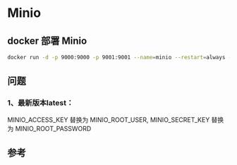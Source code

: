 <!-- ---
title: Minio笔记
date: '2022-06-09'
sidebar: 'auto'
--- -->
# Minio

## docker 部署 Minio

```bash
docker run -d -p 9000:9000 -p 9001:9001 --name=minio --restart=always -e "MINIO_ROOT_USER=admin" -e "MINIO_ROOT_PASSWORD=admin123456" -v /home/docker/minio/data:/data -v /home/docker/minio/config:/root/.minio  minio/minio server /data --console-address ":9000" --address ":9001"
```

## 问题

### 1、最新版本latest：

MINIO_ACCESS_KEY 替换为 MINIO_ROOT_USER,
MINIO_SECRET_KEY 替换为 MINIO_ROOT_PASSWORD

## 参考

